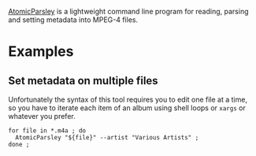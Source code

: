 [AtomicParsley](http://atomicparsley.sourceforge.net/) is a lightweight command line program for reading, parsing and setting metadata into MPEG-4 files.

# Examples

## Set metadata on multiple files

Unfortunately the syntax of this tool requires you to edit one file at a time, so you have to iterate each item of an album using shell loops or `xargs` or whatever you prefer.

```
for file in *.m4a ; do
  AtomicParsley "${file}" --artist "Various Artists" ;
done ;
```
